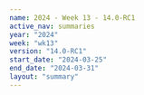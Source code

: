 ```yaml
---
name: 2024 - Week 13 - 14.0-RC1
active_nav: summaries
year: "2024"
week: "wk13"
version: "14.0-RC1"
start_date: "2024-03-25"
end_date: "2024-03-31"
layout: "summary"
---
```

